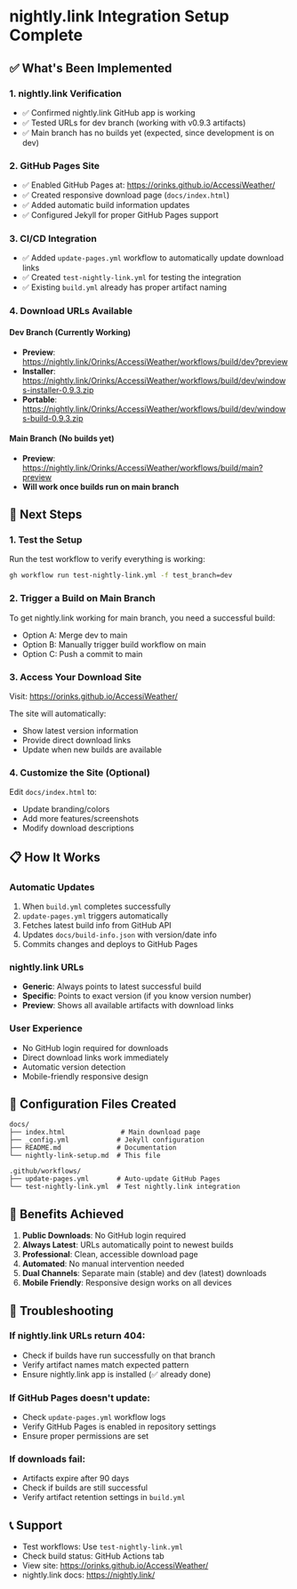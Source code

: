 # nightly.link Integration Setup Complete

## ✅ What's Been Implemented

### 1. **nightly.link Verification**
- ✅ Confirmed nightly.link GitHub app is working
- ✅ Tested URLs for dev branch (working with v0.9.3 artifacts)
- ✅ Main branch has no builds yet (expected, since development is on dev)

### 2. **GitHub Pages Site**
- ✅ Enabled GitHub Pages at: https://orinks.github.io/AccessiWeather/
- ✅ Created responsive download page (`docs/index.html`)
- ✅ Added automatic build information updates
- ✅ Configured Jekyll for proper GitHub Pages support

### 3. **CI/CD Integration**
- ✅ Added `update-pages.yml` workflow to automatically update download links
- ✅ Created `test-nightly-link.yml` for testing the integration
- ✅ Existing `build.yml` already has proper artifact naming

### 4. **Download URLs Available**

#### Dev Branch (Currently Working)
- **Preview**: https://nightly.link/Orinks/AccessiWeather/workflows/build/dev?preview
- **Installer**: https://nightly.link/Orinks/AccessiWeather/workflows/build/dev/windows-installer-0.9.3.zip
- **Portable**: https://nightly.link/Orinks/AccessiWeather/workflows/build/dev/windows-build-0.9.3.zip

#### Main Branch (No builds yet)
- **Preview**: https://nightly.link/Orinks/AccessiWeather/workflows/build/main?preview
- **Will work once builds run on main branch**

## 🚀 Next Steps

### 1. **Test the Setup**
Run the test workflow to verify everything is working:
```bash
gh workflow run test-nightly-link.yml -f test_branch=dev
```

### 2. **Trigger a Build on Main Branch**
To get nightly.link working for main branch, you need a successful build:
- Option A: Merge dev to main
- Option B: Manually trigger build workflow on main
- Option C: Push a commit to main

### 3. **Access Your Download Site**
Visit: https://orinks.github.io/AccessiWeather/

The site will automatically:
- Show latest version information
- Provide direct download links
- Update when new builds are available

### 4. **Customize the Site (Optional)**
Edit `docs/index.html` to:
- Update branding/colors
- Add more features/screenshots
- Modify download descriptions

## 📋 How It Works

### Automatic Updates
1. When `build.yml` completes successfully
2. `update-pages.yml` triggers automatically
3. Fetches latest build info from GitHub API
4. Updates `docs/build-info.json` with version/date info
5. Commits changes and deploys to GitHub Pages

### nightly.link URLs
- **Generic**: Always points to latest successful build
- **Specific**: Points to exact version (if you know version number)
- **Preview**: Shows all available artifacts with download links

### User Experience
- No GitHub login required for downloads
- Direct download links work immediately
- Automatic version detection
- Mobile-friendly responsive design

## 🔧 Configuration Files Created

```
docs/
├── index.html              # Main download page
├── _config.yml            # Jekyll configuration
├── README.md              # Documentation
└── nightly-link-setup.md  # This file

.github/workflows/
├── update-pages.yml       # Auto-update GitHub Pages
└── test-nightly-link.yml  # Test nightly.link integration
```

## 🎯 Benefits Achieved

1. **Public Downloads**: No GitHub login required
2. **Always Latest**: URLs automatically point to newest builds
3. **Professional**: Clean, accessible download page
4. **Automated**: No manual intervention needed
5. **Dual Channels**: Separate main (stable) and dev (latest) downloads
6. **Mobile Friendly**: Responsive design works on all devices

## 🐛 Troubleshooting

### If nightly.link URLs return 404:
- Check if builds have run successfully on that branch
- Verify artifact names match expected pattern
- Ensure nightly.link app is installed (✅ already done)

### If GitHub Pages doesn't update:
- Check `update-pages.yml` workflow logs
- Verify GitHub Pages is enabled in repository settings
- Ensure proper permissions are set

### If downloads fail:
- Artifacts expire after 90 days
- Check if builds are still successful
- Verify artifact retention settings in `build.yml`

## 📞 Support

- Test workflows: Use `test-nightly-link.yml`
- Check build status: GitHub Actions tab
- View site: https://orinks.github.io/AccessiWeather/
- nightly.link docs: https://nightly.link/

